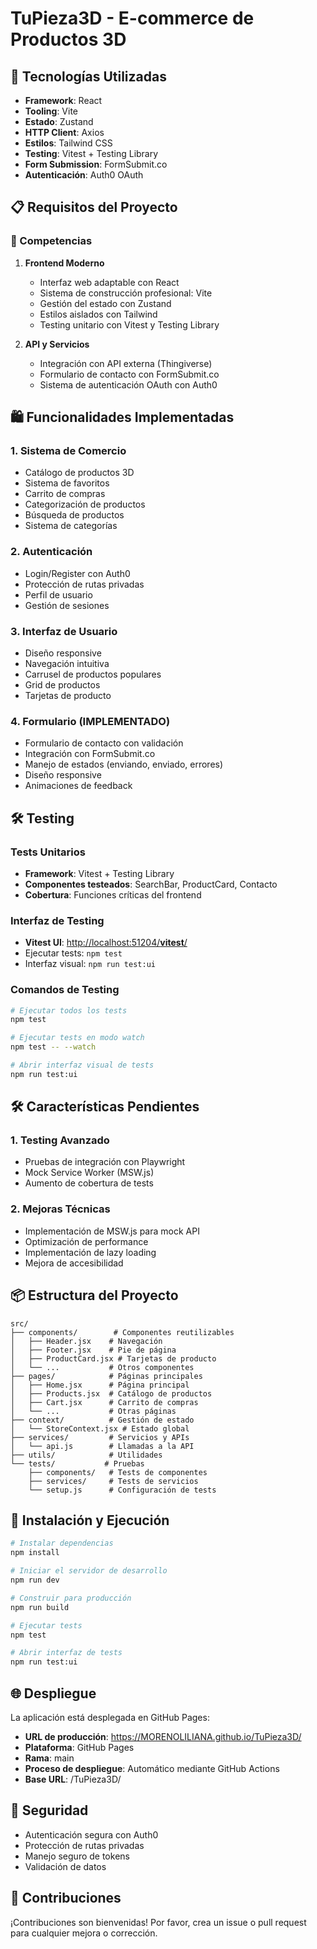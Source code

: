 # TuPieza3D - E-commerce de Productos 3D

## 🚀 Tecnologías Utilizadas

- **Framework**: React
- **Tooling**: Vite
- **Estado**: Zustand
- **HTTP Client**: Axios
- **Estilos**: Tailwind CSS
- **Testing**: Vitest + Testing Library
- **Form Submission**: FormSubmit.co
- **Autenticación**: Auth0 OAuth

## 📋 Requisitos del Proyecto

### 🎯 Competencias

1. **Frontend Moderno**
   - Interfaz web adaptable con React
   - Sistema de construcción profesional: Vite
   - Gestión del estado con Zustand
   - Estilos aislados con Tailwind
   - Testing unitario con Vitest y Testing Library

2. **API y Servicios**
   - Integración con API externa (Thingiverse)
   - Formulario de contacto con FormSubmit.co
   - Sistema de autenticación OAuth con Auth0

## 🛍️ Funcionalidades Implementadas

### 1. Sistema de Comercio
- Catálogo de productos 3D
- Sistema de favoritos
- Carrito de compras
- Categorización de productos
- Búsqueda de productos
- Sistema de categorías

### 2. Autenticación
- Login/Register con Auth0
- Protección de rutas privadas
- Perfil de usuario
- Gestión de sesiones

### 3. Interfaz de Usuario
- Diseño responsive
- Navegación intuitiva
- Carrusel de productos populares
- Grid de productos
- Tarjetas de producto
### 4. Formulario (IMPLEMENTADO)
- Formulario de contacto con validación
- Integración con FormSubmit.co
- Manejo de estados (enviando, enviado, errores)
- Diseño responsive
- Animaciones de feedback

## 🛠️ Testing

### Tests Unitarios
- **Framework**: Vitest + Testing Library
- **Componentes testeados**: SearchBar, ProductCard, Contacto
- **Cobertura**: Funciones críticas del frontend

### Interfaz de Testing
- **Vitest UI**: [http://localhost:51204/__vitest__/](http://localhost:51204/__vitest__/)
- Ejecutar tests: `npm test`
- Interfaz visual: `npm run test:ui`

### Comandos de Testing
```bash
# Ejecutar todos los tests
npm test

# Ejecutar tests en modo watch
npm test -- --watch

# Abrir interfaz visual de tests
npm run test:ui
```

## 🛠️ Características Pendientes

### 1. Testing Avanzado
- Pruebas de integración con Playwright
- Mock Service Worker (MSW.js)
- Aumento de cobertura de tests

### 2. Mejoras Técnicas
- Implementación de MSW.js para mock API
- Optimización de performance
- Implementación de lazy loading
- Mejora de accesibilidad

## 📦 Estructura del Proyecto

```
src/
├── components/        # Componentes reutilizables
│   ├── Header.jsx    # Navegación
│   ├── Footer.jsx    # Pie de página
│   ├── ProductCard.jsx # Tarjetas de producto
│   └── ...           # Otros componentes
├── pages/            # Páginas principales
│   ├── Home.jsx      # Página principal
│   ├── Products.jsx  # Catálogo de productos
│   ├── Cart.jsx      # Carrito de compras
│   └── ...           # Otras páginas
├── context/          # Gestión de estado
│   └── StoreContext.jsx # Estado global
├── services/         # Servicios y APIs
│   └── api.js        # Llamadas a la API
├── utils/            # Utilidades
└── tests/           # Pruebas
    ├── components/   # Tests de componentes
    ├── services/     # Tests de servicios
    └── setup.js      # Configuración de tests
```

## 🚀 Instalación y Ejecución

```bash
# Instalar dependencias
npm install

# Iniciar el servidor de desarrollo
npm run dev

# Construir para producción
npm run build

# Ejecutar tests
npm test

# Abrir interfaz de tests
npm run test:ui
```

## 🌐 Despliegue

La aplicación está desplegada en GitHub Pages:

- **URL de producción**: https://MORENOLILIANA.github.io/TuPieza3D/
- **Plataforma**: GitHub Pages
- **Rama**: main
- **Proceso de despliegue**: Automático mediante GitHub Actions
- **Base URL**: /TuPieza3D/

## 🔐 Seguridad

- Autenticación segura con Auth0
- Protección de rutas privadas
- Manejo seguro de tokens
- Validación de datos


## 🤝 Contribuciones

¡Contribuciones son bienvenidas! Por favor, crea un issue o pull request para cualquier mejora o corrección.

